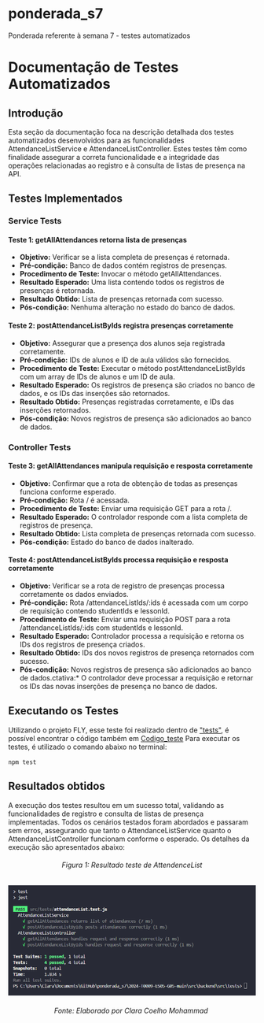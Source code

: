 # ponderada_s7

Ponderada referente à semana 7 - testes automatizados

# Documentação de Testes Automatizados

## Introdução

Esta seção da documentação foca na descrição detalhada dos testes automatizados desenvolvidos para as funcionalidades AttendanceListService e AttendanceListController. Estes testes têm como finalidade assegurar a correta funcionalidade e a integridade das operações relacionadas ao registro e à consulta de listas de presença na API.

## Testes Implementados

### Service Tests

#### Teste 1: getAllAttendances retorna lista de presenças

- **Objetivo:** Verificar se a lista completa de presenças é retornada.
- **Pré-condição:** Banco de dados contém registros de presenças.
- **Procedimento de Teste:** Invocar o método getAllAttendances.
- **Resultado Esperado:** Uma lista contendo todos os registros de presenças é retornada.
- **Resultado Obtido:** Lista de presenças retornada com sucesso.
- **Pós-condição:** Nenhuma alteração no estado do banco de dados.

#### Teste 2: postAttendanceListByIds registra presenças corretamente

- **Objetivo:** Assegurar que a presença dos alunos seja registrada corretamente.
- **Pré-condição:** IDs de alunos e ID de aula válidos são fornecidos.
- **Procedimento de Teste:** Executar o método postAttendanceListByIds com um array de IDs de alunos e um ID de aula.
- **Resultado Esperado:** Os registros de presença são criados no banco de dados, e os IDs das inserções são retornados.
- **Resultado Obtido:** Presenças registradas corretamente, e IDs das inserções retornados.
- **Pós-condição:** Novos registros de presença são adicionados ao banco de dados.

### Controller Tests

#### Teste 3: getAllAttendances manipula requisição e resposta corretamente

- **Objetivo:** Confirmar que a rota de obtenção de todas as presenças funciona conforme esperado.
- **Pré-condição:** Rota / é acessada.
- **Procedimento de Teste:** Enviar uma requisição GET para a rota /.
- **Resultado Esperado:** O controlador responde com a lista completa de registros de presença.
- **Resultado Obtido:** Lista completa de presenças retornada com sucesso.
- **Pós-condição:** Estado do banco de dados inalterado.

#### Teste 4: postAttendanceListByIds processa requisição e resposta corretamente

- **Objetivo:** Verificar se a rota de registro de presenças processa corretamente os dados enviados.
- **Pré-condição:** Rota /attendanceListIds/:ids é acessada com um corpo de requisição contendo studentIds e lessonId.
- **Procedimento de Teste:** Enviar uma requisição POST para a rota /attendanceListIds/:ids com studentIds e lessonId.
- **Resultado Esperado:** Controlador processa a requisição e retorna os IDs dos registros de presença criados.
- **Resultado Obtido:** IDs dos novos registros de presença retornados com sucesso.
- **Pós-condição:** Novos registros de presença são adicionados ao banco de dados.ctativa:* O controlador deve processar a requisição e retornar os IDs das novas inserções de presença no banco de dados.

## Executando os Testes

Utilizando o projeto FLY, esse teste foi realizado dentro de ["tests"](2024-T0009-ES05-G05-main/src/backend/src/tests/attendanceList.test.js), é possível encontrar o código também em [Codigo_teste](Codigo_teste)
Para executar os testes, é utilizado o comando abaixo no terminal:

```
npm test
```

## Resultados obtidos

A execução dos testes resultou em um sucesso total, validando as funcionalidades de registro e consulta de listas de presença implementadas. Todos os cenários testados foram abordados e passaram sem erros, assegurando que tanto o AttendanceListService quanto o AttendanceListController funcionam conforme o esperado. Os detalhes da execução são apresentados abaixo:

<h6 align="center"> Figura 1: Resultado teste de AttendenceList </h6>

![Imagem_Teste](img/print_test.png)

<h6 align="center"> Fonte: Elaborado por Clara Coelho Mohammad </h6>

